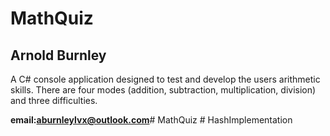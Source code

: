 # MathQuiz


## Arnold Burnley


A C# console application designed to test and develop the users arithmetic skills. There are four modes (addition, subtraction, multiplication, division)  
and three difficulties. 

**email:aburnleylvx@outlook.com**#   M a t h Q u i z  
 #   H a s h I m p l e m e n t a t i o n  
 